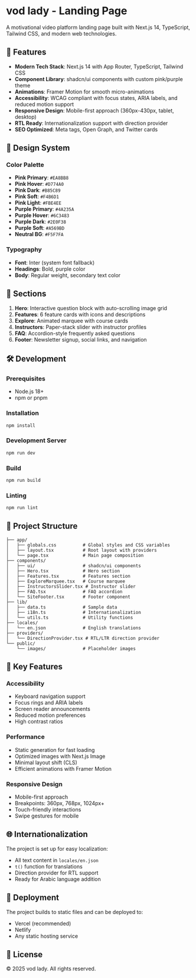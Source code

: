 # vod lady - Landing Page

A motivational video platform landing page built with Next.js 14, TypeScript, Tailwind CSS, and modern web technologies.

## 🚀 Features

- **Modern Tech Stack**: Next.js 14 with App Router, TypeScript, Tailwind CSS
- **Component Library**: shadcn/ui components with custom pink/purple theme
- **Animations**: Framer Motion for smooth micro-animations
- **Accessibility**: WCAG compliant with focus states, ARIA labels, and reduced motion support
- **Responsive Design**: Mobile-first approach (360px-430px, tablet, desktop)
- **RTL Ready**: Internationalization support with direction provider
- **SEO Optimized**: Meta tags, Open Graph, and Twitter cards

## 🎨 Design System

### Color Palette
- **Pink Primary**: `#EA8BB8`
- **Pink Hover**: `#D774A0`
- **Pink Dark**: `#B85C89`
- **Pink Soft**: `#F4B6D1`
- **Pink Light**: `#FBE4EE`
- **Purple Primary**: `#4A235A`
- **Purple Hover**: `#6C3483`
- **Purple Dark**: `#2E0F38`
- **Purple Soft**: `#A569BD`
- **Neutral BG**: `#F5F7FA`

### Typography
- **Font**: Inter (system font fallback)
- **Headings**: Bold, purple color
- **Body**: Regular weight, secondary text color

## 📱 Sections

1. **Hero**: Interactive question block with auto-scrolling image grid
2. **Features**: 6 feature cards with icons and descriptions
3. **Explore**: Animated marquee with course cards
4. **Instructors**: Paper-stack slider with instructor profiles
5. **FAQ**: Accordion-style frequently asked questions
6. **Footer**: Newsletter signup, social links, and navigation

## 🛠 Development

### Prerequisites
- Node.js 18+ 
- npm or pnpm

### Installation
```bash
npm install
```

### Development Server
```bash
npm run dev
```

### Build
```bash
npm run build
```

### Linting
```bash
npm run lint
```

## 📁 Project Structure

```
├── app/
│   ├── globals.css          # Global styles and CSS variables
│   ├── layout.tsx           # Root layout with providers
│   └── page.tsx             # Main page composition
├── components/
│   ├── ui/                  # shadcn/ui components
│   ├── Hero.tsx             # Hero section
│   ├── Features.tsx         # Features section
│   ├── ExploreMarquee.tsx   # Course marquee
│   ├── InstructorsSlider.tsx # Instructor slider
│   ├── FAQ.tsx              # FAQ accordion
│   └── SiteFooter.tsx       # Footer component
├── lib/
│   ├── data.ts              # Sample data
│   ├── i18n.ts              # Internationalization
│   └── utils.ts             # Utility functions
├── locales/
│   └── en.json              # English translations
├── providers/
│   └── DirectionProvider.tsx # RTL/LTR direction provider
└── public/
    └── images/              # Placeholder images
```

## 🎯 Key Features

### Accessibility
- Keyboard navigation support
- Focus rings and ARIA labels
- Screen reader announcements
- Reduced motion preferences
- High contrast ratios

### Performance
- Static generation for fast loading
- Optimized images with Next.js Image
- Minimal layout shift (CLS)
- Efficient animations with Framer Motion

### Responsive Design
- Mobile-first approach
- Breakpoints: 360px, 768px, 1024px+
- Touch-friendly interactions
- Swipe gestures for mobile

## 🌐 Internationalization

The project is set up for easy localization:
- All text content in `locales/en.json`
- `t()` function for translations
- Direction provider for RTL support
- Ready for Arabic language addition

## 🚀 Deployment

The project builds to static files and can be deployed to:
- Vercel (recommended)
- Netlify
- Any static hosting service

## 📝 License

© 2025 vod lady. All rights reserved.
